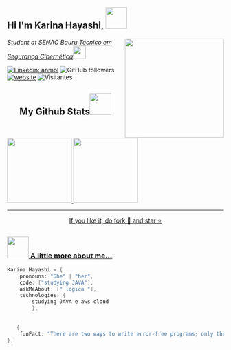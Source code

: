 <h2> Hi I'm Karina Hayashi,  <img src="https://media.giphy.com/media/mGcNjsfWAjY5AEZNw6/giphy.gif" width="50"></h2>
<img align='right' src="https://media3.giphy.com/media/SUcApSWjPwQMARvcM8/giphy.gif?cid=ecf05e47d40cqha1ekf6p0ggkdztkszgri523qmqx9fqyp0z&rid=giphy.gif&ct=s" width="230">
<p><em>Student at SENAC Bauru <a href="https://www.sp.senac.br/senac-bauru">Técnico em Segurança Cibernética</a><img src="https://media.giphy.com/media/WUlplcMpOCEmTGBtBW/giphy.gif" width="30"> 
</em></p>

[![Linkedin: anmol](https://img.shields.io/badge/-Hayashi-blue?style=flat-square&logo=Linkedin&logoColor=white&link=https://www.linkedin.com/in/karina-hayashi-b8859b19b/)](https://www.linkedin.com/in/karina-hayashi-b8859b19b/)
![GitHub followers](https://img.shields.io/github/followers/KarinaHayashi?label=Follow&style=social)
[![website](https://img.shields.io/badge/Website-46a2f1.svg?&style=flat-square&logo=Google-Chrome&logoColor=white&link=https://www.instagram.com/hayasushi_/)](https://www.instagram.com/hayasushi_/)
![Visitantes](https://api.visitorbadge.io/api/visitors?path=https%3A%2F%2Fgithub.com%2FKarinaHayashi&label=VISITORS&labelColor=%23d9e3f0&countColor=%23697689&style=flat-square)










<h2 align="center">
  My Github Stats<img src="https://github.com/ritik307/ritik307/blob/main/images/laptop.gif" width="50">
</h2>
 
<br>



<p align = "center">
<div>
<a href="https://github.com/karinaHayashi">
<img loading="lazy" height="150em" src="https://github-readme-stats.vercel.app/api/top-langs/?username=karinaHayashi&layout=compact&langs_count=7&theme=dracula"/>
<img loading="lazy" height="150em" src="https://github-readme-stats.vercel.app/api?username=karinaHayashi&show_icons=true&theme=dracula&include_all_commits=true&count_private=true"/>
</div>
</p> 


<hr>
<p align="center">If you like it, do fork 🍴 and star ⭐</p>

### <img src="https://media.giphy.com/media/VgCDAzcKvsR6OM0uWg/giphy.gif" width="50"> A little more about me...  

```java
Karina Hayashi = {
    pronouns: "She" | "her",
    code: ["studying JAVA"],
    askMeAbout: [" lógica "],
    technologies: {
        studying JAVA e aws cloud
        },
        
        
   {
    funFact: "There are two ways to write error-free programs; only the third one works"
};

